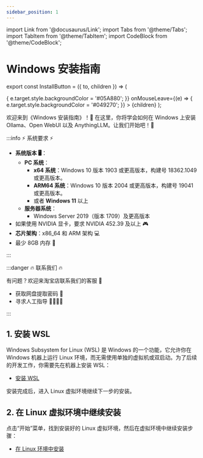 ```yaml
---
sidebar_position: 1
---
```

import Link from '@docusaurus/Link';
import Tabs from '@theme/Tabs';
import TabItem from '@theme/TabItem';
import CodeBlock from '@theme/CodeBlock';

# Windows 安装指南

export const InstallButton = ({ to, children }) => (
  <Link
    to={to}
    style={{
      backgroundColor: '#049270',
      borderRadius: '8px',
      color: '#fff',
      padding: '12px',
      cursor: 'pointer',
      textDecoration: 'none',
      margin: '10px',
      marginLeft: '30px',
      marginRight: '30px',
      display: 'block',
      textAlign: 'center',
      transition: 'background-color 0.3s ease', // 添加平滑过渡效果
    }}
    onMouseEnter={(e) => {
      e.target.style.backgroundColor = '#05A880';
    }}
    onMouseLeave={(e) => {
      e.target.style.backgroundColor = '#049270';
    }}
  >
    {children}
  </Link>
);

欢迎来到《Windows 安装指南》！🚀 在这里，你将学会如何在 Windows 上安装 Ollama、Open WebUI 以及 AnythingLLM。让我们开始吧！🎉

:::info   ⚡️ 系统要求 ⚡️

- **系统版本 🖥️**：
  - **PC 系统**：
    - **x64 系统**：Windows 10 版本 1903 或更高版本，构建号 18362.1049 或更高版本。
    - **ARM64 系统**：Windows 10 版本 2004 或更高版本，构建号 19041 或更高版本。
    - 或者 **Windows 11** 以上
  - **服务器系统**：
    - Windows Server 2019（版本 1709）及更高版本
- 如果使用 NVIDIA 显卡，要求 NVIDIA 452.39 及以上 🎮
- **芯片架构**：x86_64 和 ARM 架构 💻
- 最少 8GB 内存 💾

:::

:::danger   🔥 联系我们 🔥

有问题？欢迎来淘宝店联系我们的客服 💬

- 获取网盘提取密码 🔑
- 寻求人工指导 👩‍💻👨‍💻

:::

## 1. 安装 WSL

Windows Subsystem for Linux (WSL) 是 Windows 的一个功能，它允许你在 Windows 机器上运行 Linux 环境，而无需使用单独的虚拟机或双启动。为了后续的开发工作，你需要先在机器上安装 WSL：

- [安装 WSL](./install-wsl/install-wsl.md)

安装完成后，进入 Linux 虚拟环境继续下一步的安装。

## 2. 在 Linux 虚拟环境中继续安装

点击“开始”菜单，找到安装好的 Linux 虚拟环境，然后在虚拟环境中继续安装步骤：

- [在 Linux 环境中安装](../install-linux.md)
